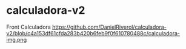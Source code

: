 # calculadora-v2
Front Calculadora
https://github.com/DanielRiverol/calculadora-v2/blob/c4a153df61cfda283b420b6feb9f0f610780488c/calculadora-img.png
